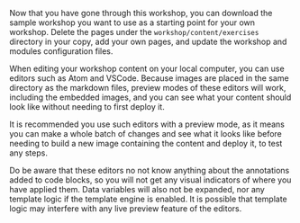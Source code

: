 Now that you have gone through this workshop, you can download the sample workshop you want to use as a starting point for your own workshop. Delete the pages under the `workshop/content/exercises` directory in your copy, add your own pages, and update the workshop and modules configuration files.

When editing your workshop content on your local computer, you can use editors such as Atom and VSCode. Because images are placed in the same directory as the markdown files, preview modes of these editors will work, including the embedded images, and you can see what your content should look like without needing to first deploy it.

It is recommended you use such editors with a preview mode, as it means you can make a whole batch of changes and see what it looks like before needing to build a new image containing the content and deploy it, to test any steps.

Do be aware that these editors no not know anything about the annotations added to code blocks, so you will not get any visual indicators of where you have applied them. Data variables will also not be expanded, nor any template logic if the template engine is enabled. It is possible that template logic may interfere with any live preview feature of the editors.
